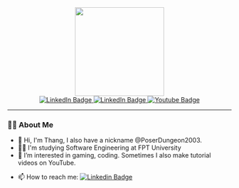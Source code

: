 <div id="header" align="center">
  <img src="https://media.giphy.com/media/lnIfDxGkt2t6L3KmgG/giphy.gif" width="200" height="200"/>
<div id="badges">
  <a href="https://www.linkedin.com/in/thang-ngo-quang/">
    <img src="https://img.shields.io/badge/LinkedIn-0077B5?style=for-the-badge&logo=linkedin&logoColor=white" alt="LinkedIn Badge"/>
  </a>
  <a href="https://www.linkedin.com/in/thang-ngo-quang/">
    <img src="https://img.shields.io/badge/Facebook-1877F2?style=for-the-badge&logo=facebook&logoColor=white" alt="LinkedIn Badge"/>
  </a>
  <a href="https://youtube.com/@kenhhuongdanofficial">
    <img src="https://img.shields.io/badge/YouTube-red?style=for-the-badge&logo=youtube&logoColor=white" alt="Youtube Badge"/>
  </a>
  </div>
  <img src="https://komarev.com/ghpvc/?username=PoserDungeon2003&style=flat-square&color=blue" alt=""/>
</div>

---

### :man_technologist: About Me

- 👋 Hi, I'm Thang, I also have a nickname @PoserDungeon2003.
- :man_student: I'm studying Software Engineering at FPT University
- 👀 I’m interested in gaming, coding. Sometimes I also make tutorial videos on YouTube.
<!---
- 💞️ I’m looking to collaborate on ...--->
- 📫 How to reach me: [![Linkedin Badge](https://img.shields.io/badge/-Linkedin-blue?style=flat&logo=Linkedin&logoColor=white)](https://www.linkedin.com/in/thang-ngo-quang/)
<!---
---

Watch a snake-eating🐍 my contribution graph on Github 

![snake gif](https://github.com/PoserDungeon2003/PoserDungeon2003/blob/output/github-contribution-grid-snake.gif)
<!---
PoserDungeon2003/PoserDungeon2003 is a ✨ special ✨ repository because its `README.md` (this file) appears on your GitHub profile.
You can click the Preview link to take a look at your changes.
--->
